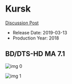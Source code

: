 # Kursk

[Discussion Post](https://www.avsforum.com/threads/bass-eq-for-filtered-movies.2995212/post-57723668)

* Release Date: 2019-03-13
* Production Year: 2018

## BD/DTS-HD MA 7.1

![img 0](https://i.imgur.com/u78HIej.jpg)

![img 1](https://i.imgur.com/UFpIV3n.png)

